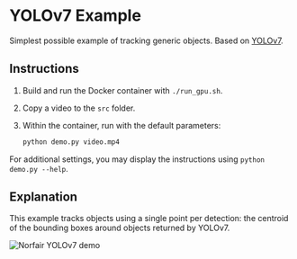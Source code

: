 # YOLOv7 Example

Simplest possible example of tracking generic objects. Based on [YOLOv7](https://github.com/WongKinYiu/yolov7).

## Instructions

1. Build and run the Docker container with `./run_gpu.sh`.

2. Copy a video to the `src` folder.

3. Within the container, run with the default parameters:

    ```bash
    python demo.py video.mp4
    ```

For additional settings, you may display the instructions using `python demo.py --help`.

## Explanation

This example tracks objects using a single point per detection: the centroid of the bounding boxes around objects returned by YOLOv7.

![Norfair YOLOv7 demo](../../docs/yolov7_cars.gif)
